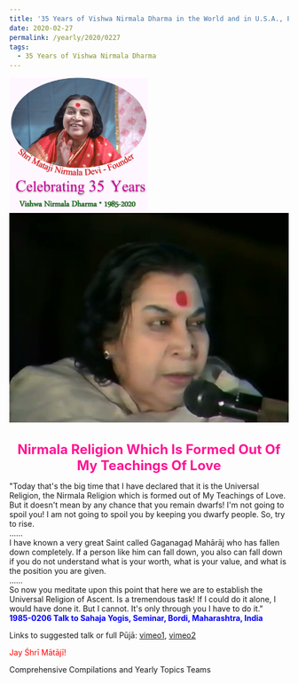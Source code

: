 ```yaml
---
title: '35 Years of Vishwa Nirmala Dharma in the World and in U.S.A., Post 4'
date: 2020-02-27
permalink: /yearly/2020/0227
tags:
  - 35 Years of Vishwa Nirmala Dharma
---
```


<div style="text-align: left"><img src="/images/Celebrating35YearsVishwaNirmalaDharma.png" width="250" /></div>

<div style="text-align: center"><img src="/images/image328.png" /></div>

<br>
<p style="color:DeepPink; text-align:center">
<font size="+2"><b>Nirmala Religion Which Is Formed Out Of My Teachings Of Love</b><br></font>
</p>

<p>
"Today that's the big time that I have declared that it is the Universal Religion, the Nirmala Religion which is formed out of My Teachings of Love.<br>
But it doesn't mean by any chance that you remain dwarfs! I'm not going to spoil you! I am not going to spoil you by keeping you dwarfy people. So, try to rise.<br> 
......<br>
I have known a very great Saint called Gaganagaḍ Mahārāj who has fallen down completely. If a person like him can fall down, you also can fall down if you do not understand what is your worth, what is your value, and what is the position you are given.<br>
......<br>
So now you meditate upon this point that here we are to establish the Universal Religion of Ascent. Is a tremendous task! If I could do it alone, I would have done it. But I cannot. It's only through you I have to do it."<br>
<font color="blue"><b>1985-0206 Talk to Sahaja Yogis, Seminar, Bordi, Maharashtra, India</b></font><br>
</p>

Links to suggested talk or full Pūjā: <a href="https://vimeo.com/22474275"> vimeo1</a>, <a href="https://vimeo.com/88515681"> vimeo2</a><br>

<p style="color:red;">Jay Śhrī Mātājī!<br></p>

Comprehensive Compilations and Yearly Topics Teams